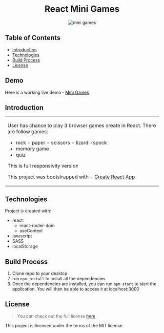 <h1 align='center'>React Mini Games</h1>
<p align='center'><img src='https://github.com/dulko-dev/react_miniGames/blob/master/Rock%20Game%20-%20dashboard.png' alt='mini games' title='react mini games' /></p>

## Table of Contents
- [Introduction](#introduction)
- [Technologies](#technologies)
- [Build Process](#build-process)
- [License](#license)

<h2>Demo</h2>
<p>Here is a working live demo - <a target='_blanket' href='https://dulko-react-minigames.netlify.app/' <p>Mini Games</p> </a></p>

## Introduction
<table>
  <tr>
    <td>
     <p>User has chance to play 3 browser games create in React. There are follow games:</p>
      <ul>
        <li>rock - paper - scissors - lizard -spock</li>
        <li>memory game</li>
        <li>quiz</li>
      </ul>
     <p>This is full responsivity version</p>
     <p>This project was bootstrapped with - <a href='https://github.com/facebook/create-react-app' <p>Create React App </p></a></p>
    </td>
  </tr>
</table>
  
## Technologies
Project is created with:
<ul>
  <li>react:
    <ul>
      <li>react-router-dom</li>
      <li>useContext</li>
    </ul>
  </li>
  <li>javascript</li>
  <li>SASS</li>
  <li>localStorage</li>
  </ul>

## Build Process
<ol>
  <li>Clone repo to your desktop</li>
  <li>run <code>npm install</code> to install all the dependencies</li>
  <li>Once the dependencies are installed, you can run <code>npm start</code> to start the application. You will then be able to access it at localhost:3000</li>
  </ol>


## License
>You can check out the full license [here](https://github.com/IgorAntun/node-chat/blob/master/LICENSE)
<p>This project is licensed under the terms of the MIT license</p>
